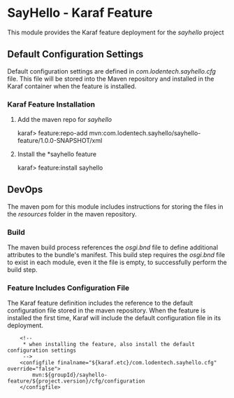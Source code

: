 # SayHello - Karaf Feature
This module provides the Karaf feature deployment for the *sayhello* project

## Default Configuration Settings  
Default configuration settings are defined in *com.lodentech.sayhello.cfg* file.  This file will be stored into the 
Maven repository and installed in the Karaf container when the feature is installed.

### Karaf Feature Installation

1. Add the maven repo for *sayhello* 

    karaf> feature:repo-add mvn:com.lodentech.sayhello/sayhello-feature/1.0.0-SNAPSHOT/xml
  
2. Install the *sayhello feature

    karaf> feature:install sayhello
   
## DevOps
The maven pom for this module includes instructions for storing the files in the *resources* folder in the maven repository.

### Build
The maven build process references the *osgi.bnd* file to define additional attributes to the bundle's manifest.  This build step requires
the *osgi.bnd* file to exist in each module, even it the file is empty, to successfully perform the build step.

### Feature Includes Configuration File
The Karaf feature definition includes the reference to the default configuration file stored in the maven repository.  When
the feature is installed the first time, Karaf will include the default configuration file in its deployment. 

		<!--
		 * when installing the feature, also install the default configuration settings 
		 -->
		<configfile finalname="${karaf.etc}/com.lodentech.sayhello.cfg" override="false">
			mvn:${groupId}/sayhello-feature/${project.version}/cfg/configuration
		</configfile>


